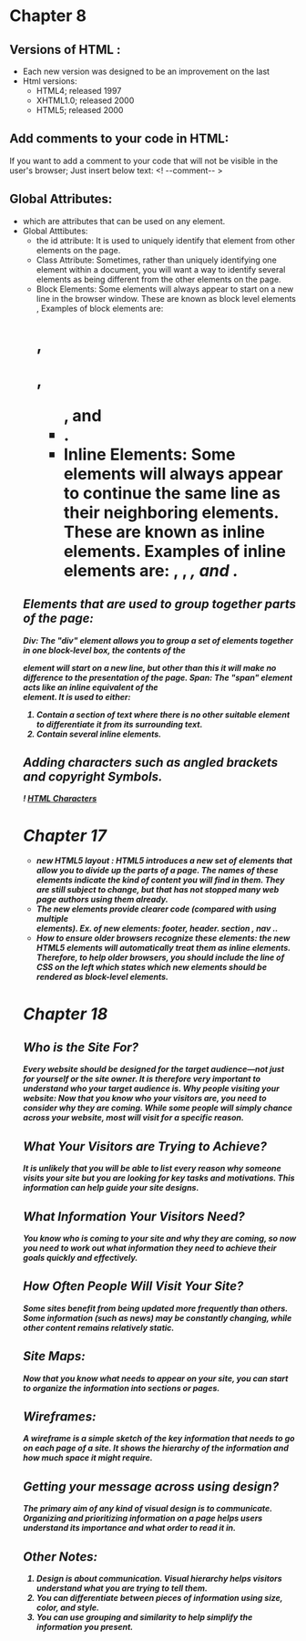# Chapter 8

 ## Versions of HTML :
- Each new version was designed to be an improvement on the last
- Html versions: 
   - HTML4; released 1997       
   - XHTML1.0; released 2000       
   - HTML5; released 2000

## Add comments to your code in HTML:
If you want to add a comment to your code that will not be  visible in the user's browser; Just insert below text:
 <! --comment-- >

## Global Attributes:
- which are attributes that can be used on any element.
- Global Atttibutes:
  - the id attribute: It is used to uniquely identify that element from other elements on the page.
  - Class Attribute: Sometimes, rather than uniquely identifying one element within a document, you will want a way to identify several elements as being different
    from the other elements on the page.
  - Block Elements: Some elements will always appear to start on a new line in the browser window. These are known as block level elements , Examples of block 
     elements are:   
      <h1>, <p>, <ul>, and <li>.
  - Inline Elements: Some elements will always appear to continue the same line as their neighboring elements. These are known as inline elements. 
    Examples of inline elements are:
    <a>, <b>, <em>, and <img>.

## Elements that are used to group together parts of the page:
  Div: The "div" element allows you to group a set of elements together
in one block-level box, the contents of the <div> element will start on
a new line, but other than this it will make no difference to the presentation of the page.
Span: The "span" element acts like an inline equivalent of the <div>
element. It is used to either:
1. Contain a section of text where there is no other suitable element to differentiate it from its surrounding text.
2. Contain several inline elements.

## Adding characters such as angled brackets and copyright Symbols.
! [HTML Characters](https://external-content.duckduckgo.com/iu/?u=https%3A%2F%2F1.bp.blogspot.com%2F-5yu4-Yvwp3c%2FT99DdBeFDeI%2FAAAAAAAAAR4%2FQjWbVgKh16E%2Fs1600%2Fspecial-characters.png&f=1&nofb=1)

# Chapter 17

- new HTML5 layout : HTML5 introduces a new set of elements that allow you to divide up the parts of a page. The names of these elements indicate the kind of content you will find in them. They are still subject to change, but that has not stopped many web page authors using them already.
- The new elements provide clearer code (compared with using multiple <div> elements). Ex. of new elements: footer, header. section , nav ..
- How to ensure older browsers recognize these elements:
 the new HTML5 elements will automatically treat them as inline elements. Therefore, to help older browsers, you should include the line of CSS on the left which states which new elements should be rendered as block-level elements.

 # Chapter 18

 ## Who is the Site For?
 Every website should be designed for the target audience—not just for yourself or the site owner. It is therefore very important to
understand who your target audience is. Why people visiting your website: Now that you know who your visitors are, you need to consider why they are coming. While some people will simply chance across your
website, most will visit for a specific reason.

## What Your Visitors are Trying to Achieve?
It is unlikely that you will be able to list every reason why someone visits your site but you are looking for key tasks and motivations. This
information can help guide your site designs.

## What Information Your Visitors Need?
You know who is coming to your site and why they are coming, so now you need to work out what information they need to achieve their goals quickly and effectively.

## How Often People Will Visit Your Site?
Some sites benefit from being updated more frequently than others. Some information (such as news) may be constantly changing, while other content remains relatively static.

## Site Maps:
Now that you know what needs to appear on your site, you can start to organize the information into sections or pages.

## Wireframes:
A wireframe is a simple sketch of the key information that needs to go on each page of a site. It shows the hierarchy of the information and how much space it might require.


## *Getting your message across using design?*
The primary aim of any kind of visual design is to communicate. Organizing and prioritizing information on a page helps users understand
its importance and what order to read it in.

## Other Notes:
1. Design is about communication. Visual hierarchy helps visitors understand what you are trying to tell them.
2. You can differentiate between pieces of information using size, color, and style.
3. You can use grouping and similarity to help simplify the information you present.
























